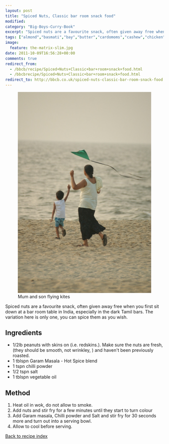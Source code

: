```yaml
---
layout: post
title: "Spiced Nuts, Classic bar room snack food"
modified:
category: "Big-Boys-Curry-Book"
excerpt: "Spiced nuts are a favourite snack, often given away free when you first sit down"
tags: ["almond","basmati","bay","butter","cardomoms","cashew","chicken","cinnamon","cloves","cumin","ghee","lamb","mace","nuts","pepper","rice","saffron","turmeric"]
image:
  feature: the-matrix-slim.jpg
date: 2011-10-09T16:56:28+00:00
comments: true
redirect_from: 
  - /bbcb/recipe/Spiced+Nuts+Classic+bar+room+snack+food.html
  - /bbcbrecipe/Spiced+Nuts+Classic+bar+room+snack+food.html
redirect_to: http://bbcb.co.uk/spiced-nuts-classic-bar-room-snack-food
---
```


<figure>
	<a href="/images/bbcb/pict2494.jpg" alt="Kerala, India" title="Kerala, India &#169; Ashley Kitson 12/09/2011"><img src="/images/bbcb/pict2494.jpg"/></a>
	<figcaption>Mum and son flying kites</figcaption>
</figure>

Spiced nuts are a favourite snack, often given away free when you first sit down at a bar room table in India, especially in the dark Tamil bars. The variation here is only one, you can spice them as you wish.
        
## Ingredients
        
<ul><li>1/2lb peanuts with skins on (i.e. redskins.). Make sure the nuts are fresh, (they should be smooth, not wrinkley, ) and haven't been previously roasted.</li><li>1 tblspn Garam Masala - Hot Spice blend</li><li>1 tspn chilli powder </li><li>1/2 tspn salt</li><li>1 tblspn vegetable oil</li></ul>
        
## Method

<ol><li>Heat oil in wok, do not allow to smoke.</li><li>Add nuts and stir fry for a few minutes until they start to turn colour</li><li>Add Garam masala, Chilli powder and Salt and stir fry for 30 seconds more and turn out    into a serving bowl.</li><li>Allow to cool before serving.</p>  </li></ol>   

<a href="/bbcb">Back to recipe index</a>      